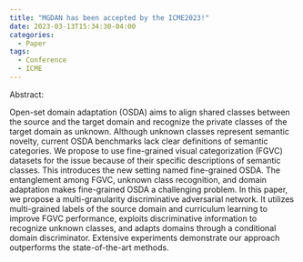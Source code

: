 ```yaml
---
title: "MGDAN has been accepted by the ICME2023!"
date: 2023-03-13T15:34:30-04:00
categories:
  - Paper
tags:
  - Conference
  - ICME
---
```

Abstract: 

Open-set domain adaptation (OSDA) aims to align shared classes between the source and the target domain and recognize the private classes of the target domain as unknown. Although unknown classes represent semantic novelty, current OSDA benchmarks lack clear definitions of semantic categories. We propose to use fine-grained visual categorization (FGVC) datasets for the issue because of their specific descriptions of semantic classes. This introduces the new setting named fine-grained OSDA. The entanglement among FGVC, unknown class recognition, and domain adaptation makes fine-grained OSDA a challenging problem. In this paper, we propose a multi-granularity discriminative adversarial network. It utilizes multi-grained labels of the source domain and curriculum learning to improve FGVC performance, exploits discriminative information to recognize unknown classes, and adapts domains through a conditional domain discriminator. Extensive experiments demonstrate our approach outperforms the state-of-the-art methods.
